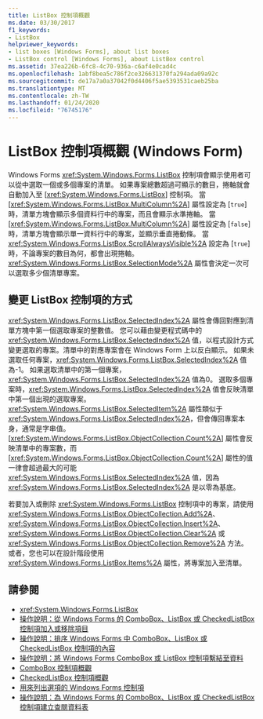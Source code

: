 ```yaml
---
title: ListBox 控制項概觀
ms.date: 03/30/2017
f1_keywords:
- ListBox
helpviewer_keywords:
- list boxes [Windows Forms], about list boxes
- ListBox control [Windows Forms], about ListBox control
ms.assetid: 37ea226b-6fc8-4c70-936a-c6af4e0cad4c
ms.openlocfilehash: 1abf8bea5c786f2ce326631370fa294ada09a92c
ms.sourcegitcommit: de17a7a0a37042f0d4406f5ae5393531caeb25ba
ms.translationtype: MT
ms.contentlocale: zh-TW
ms.lasthandoff: 01/24/2020
ms.locfileid: "76745176"
---
```

# <a name="listbox-control-overview-windows-forms"></a>ListBox 控制項概觀 (Windows Form)
Windows Forms <xref:System.Windows.Forms.ListBox> 控制項會顯示使用者可以從中選取一個或多個專案的清單。 如果專案總數超過可顯示的數目，捲軸就會自動加入至 [<xref:System.Windows.Forms.ListBox>] 控制項。 當 [<xref:System.Windows.Forms.ListBox.MultiColumn%2A>] 屬性設定為 [`true`] 時，清單方塊會顯示多個資料行中的專案，而且會顯示水準捲軸。 當 [<xref:System.Windows.Forms.ListBox.MultiColumn%2A>] 屬性設定為 [`false`] 時，清單方塊會顯示單一資料行中的專案，並顯示垂直捲動條。 當 <xref:System.Windows.Forms.ListBox.ScrollAlwaysVisible%2A> 設定為 [`true`] 時，不論專案的數目為何，都會出現捲軸。 <xref:System.Windows.Forms.ListBox.SelectionMode%2A> 屬性會決定一次可以選取多少個清單專案。  
  
## <a name="ways-to-change-the-listbox-control"></a>變更 ListBox 控制項的方式  
 <xref:System.Windows.Forms.ListBox.SelectedIndex%2A> 屬性會傳回對應到清單方塊中第一個選取專案的整數值。 您可以藉由變更程式碼中的 <xref:System.Windows.Forms.ListBox.SelectedIndex%2A> 值，以程式設計方式變更選取的專案。清單中的對應專案會在 Windows Form 上以反白顯示。 如果未選取任何專案，<xref:System.Windows.Forms.ListBox.SelectedIndex%2A> 值為-1。 如果選取清單中的第一個專案，<xref:System.Windows.Forms.ListBox.SelectedIndex%2A> 值為0。 選取多個專案時，<xref:System.Windows.Forms.ListBox.SelectedIndex%2A> 值會反映清單中第一個出現的選取專案。 <xref:System.Windows.Forms.ListBox.SelectedItem%2A> 屬性類似于 <xref:System.Windows.Forms.ListBox.SelectedIndex%2A>，但會傳回專案本身，通常是字串值。 [<xref:System.Windows.Forms.ListBox.ObjectCollection.Count%2A>] 屬性會反映清單中的專案數，而 [<xref:System.Windows.Forms.ListBox.ObjectCollection.Count%2A>] 屬性的值一律會超過最大的可能 <xref:System.Windows.Forms.ListBox.SelectedIndex%2A> 值，因為 <xref:System.Windows.Forms.ListBox.SelectedIndex%2A> 是以零為基底。  
  
 若要加入或刪除 <xref:System.Windows.Forms.ListBox> 控制項中的專案，請使用 <xref:System.Windows.Forms.ListBox.ObjectCollection.Add%2A>、<xref:System.Windows.Forms.ListBox.ObjectCollection.Insert%2A>、<xref:System.Windows.Forms.ListBox.ObjectCollection.Clear%2A> 或 <xref:System.Windows.Forms.ListBox.ObjectCollection.Remove%2A> 方法。 或者，您也可以在設計階段使用 <xref:System.Windows.Forms.ListBox.Items%2A> 屬性，將專案加入至清單。  
  
## <a name="see-also"></a>請參閱

- <xref:System.Windows.Forms.ListBox>
- [操作說明：從 Windows Forms 的 ComboBox、ListBox 或 CheckedListBox 控制項加入或移除項目](add-and-remove-items-from-a-wf-combobox.md)
- [操作說明：排序 Windows Forms 中 ComboBox、ListBox 或 CheckedListBox 控制項的內容](sort-the-contents-of-a-wf-combobox-listbox-or-checkedlistbox-control.md)
- [操作說明：將 Windows Forms ComboBox 或 ListBox 控制項繫結至資料](how-to-bind-a-windows-forms-combobox-or-listbox-control-to-data.md)
- [ComboBox 控制項概觀](combobox-control-overview-windows-forms.md)
- [CheckedListBox 控制項概觀](checkedlistbox-control-overview-windows-forms.md)
- [用來列出選項的 Windows Forms 控制項](windows-forms-controls-used-to-list-options.md)
- [操作說明：為 Windows Forms 的 ComboBox、ListBox 或 CheckedListBox 控制項建立查閱資料表](create-a-lookup-table-for-a-wf-combobox-listbox.md)
